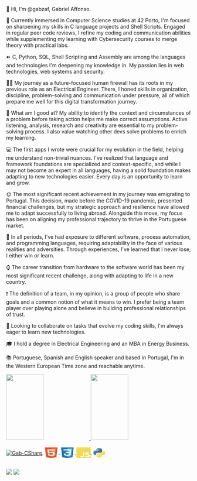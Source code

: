 👋 Hi, I’m @gabzaf, Gabriel Affonso.

🌱 Currently immersed in Computer Science studies at 42 Porto, I'm focused on sharpening my skills in C language projects and Shell Scripts. Engaged in regular peer code reviews, I refine my coding and communication abilities while supplementing my learning with Cybersecurity courses to merge theory with practical labs.

⏩ C, Python, SQL, Shell Scripting and Assembly are among the languages and technologies I'm deepening my knowledge in. My passion lies in web technologies, web systems and security.

🧑‍💻 My journey as a future-focused human firewall has its roots in my previous role as an Electrical Engineer. There, I honed skills in organization, discipline, problem-solving and communication under pressure, all of which prepare me well for this digital transformation journey.

👀 What am I good at? My ability to identify the context and circumstances of a problem before taking action helps me make correct assumptions. Active listening, analysis, research and creativity are essential to my problem-solving process. I also value watching other devs solve problems to enrich my learning.

💻 The first apps I wrote were crucial for my evolution in the field, helping me understand non-trivial nuances. I've realized that language and framework foundations are specialized and context-specific, and while I may not become an expert in all languages, having a solid foundation makes adapting to new technologies easier. Every day is an opportunity to learn and grow.

🌞 The most significant recent achievement in my journey was emigrating to Portugal. This decision, made before the COVID-19 pandemic, presented financial challenges, but my strategic approach and resilience have allowed me to adapt successfully to living abroad. Alongside this move, my focus has been on aligning my professional trajectory to thrive in the Portuguese market.

🔌 In all periods, I've had exposure to different software, process automation, and programming languages, requiring adaptability in the face of various realities and adversities. Through experiences, I've learned that I never lose; I either win or learn.

⌚ The career transition from hardware to the software world has been my most significant recent challenge, along with adapting to life in a new country.

❗ The definition of a team, in my opinion, is a group of people who share goals and a common notion of what it means to win. I prefer being a team player over playing alone and believe in building professional relationships of trust.

💞️ Looking to collaborate on tasks that evolve my coding skills, I'm always eager to learn new technologies.

🎓 I hold a degree in Electrical Engineering and an MBA in Energy Business.

📚 Portuguese, Spanish and English speaker and based in Portugal, I'm in the Western European Time zone and reachable anytime.

<div>
  <a href="https://github.com/gabzaf">
  <img height="180em" width="45%" src="https://github-readme-stats.vercel.app/api?username=gabzaf&show_icons=true&theme=light&include_all_commits=true&count_private=true"/>
  <img height="180em" width="45%" src="https://github-readme-stats.vercel.app/api/top-langs/?username=gabzaf&layout=compact&langs_count=16&theme=light"/>
</div>
  
<div style="display: inline_block"><br>
  <img align="center" alt="Gab-CSharp" height="30" width="40" src="https://icongr.am/devicon/csharp-original.svg?size=128&color=currentColor">
  <img align="center" alt="Gab-HTML" height="30" width="40" src="https://raw.githubusercontent.com/devicons/devicon/master/icons/html5/html5-original.svg">
  <img align="center" alt="Gab-CSSL" height="30" width="40" src="https://raw.githubusercontent.com/devicons/devicon/master/icons/css3/css3-original.svg">
  <img align="center" alt="Gab-JS" height="30" width="40" src="https://raw.githubusercontent.com/devicons/devicon/master/icons/javascript/javascript-plain.svg">
  <img align="center" alt="Gab-Python" height="30" width="40" src="https://raw.githubusercontent.com/devicons/devicon/master/icons/python/python-original.svg">
</div>
  
##
  
<div>
  <a href="https://www.linkedin.com/in/gabriel-affonso-0090b836/" target="_blank"><img src="https://img.shields.io/badge/-Linkedin-%230077B5?style=for-the-badge&logo=linkedin&logoColor=white" target="_blank"></a>
  <a href="mailto:gabriel.affonsoo@gmail.com"><img src="https://img.shields.io/badge/Gmail-D14836?style=for-the-badge&logo=gmail&logoColor=white"></a>
</div>

<!---
gabzaf/gabzaf is a ✨ special ✨ repository because its `README.md` (this file) appears on your GitHub profile.
You can click the Preview link to take a look at your changes.
--->
